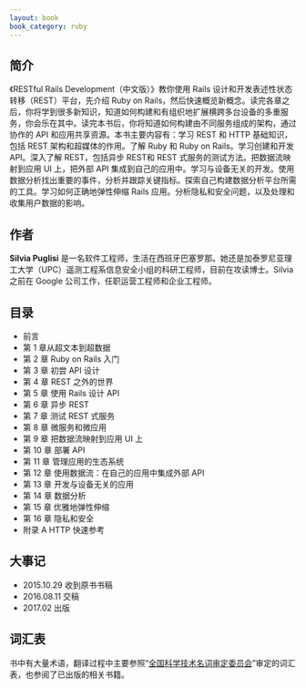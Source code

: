 ```yaml
---
layout: book
book_category: ruby
---
```


## 简介

《RESTful Rails Development（中文版）》教你使用 Rails 设计和开发表述性状态转移（REST）平台，先介绍 Ruby on Rails，然后快速概览新概念。读完各章之后，你将学到很多新知识，知道如何构建和有组织地扩展横跨多台设备的多重服务，你会乐在其中。读完本书后，你将知道如何构建由不同服务组成的架构，通过协作的 API 和应用共享资源。本书主要内容有：学习 REST 和 HTTP 基础知识，包括 REST 架构和超媒体的作用。了解 Ruby 和 Ruby on Rails。学习创建和开发 API。深入了解 REST，包括异步 REST和 REST 式服务的测试方法。把数据流映射到应用 UI 上，把外部 API 集成到自己的应用中。学习与设备无关的开发。使用数据分析找出重要的事件，分析并跟踪关键指标。探索自己构建数据分析平台所需的工具。学习如何正确地弹性伸缩 Rails 应用。分析隐私和安全问题，以及处理和收集用户数据的影响。

## 作者

**Silvia Puglisi** 是一名软件工程师，生活在西班牙巴塞罗那。她还是加泰罗尼亚理工大学（UPC）遥测工程系信息安全小组的科研工程师，目前在攻读博士。Silvia 之前在 Google 公司工作，任职运营工程师和企业工程师。

## 目录

- 前言
- 第 1 章从超文本到超数据
- 第 2 章 Ruby on Rails 入门
- 第 3 章 初尝 API 设计
- 第 4 章 REST 之外的世界
- 第 5 章 使用 Rails 设计 API
- 第 6 章 异步 REST
- 第 7 章 测试 REST 式服务
- 第 8 章 微服务和微应用
- 第 9 章 把数据流映射到应用 UI 上
- 第 10 章 部署 API
- 第 11 章 管理应用的生态系统
- 第 12 章 使用数据流：在自己的应用中集成外部 API
- 第 13 章 开发与设备无关的应用
- 第 14 章 数据分析
- 第 15 章 优雅地弹性伸缩
- 第 16 章 隐私和安全
- 附录 A HTTP 快速参考

## 大事记

- 2015.10.29 收到原书书稿
- 2016.08.11 交稿
- 2017.02 出版

## 词汇表

书中有大量术语，翻译过程中主要参照“[全国科学技术名词审定委员会](http://www.term.gov.cn/)”审定的词汇表，也参阅了已出版的相关书籍。
